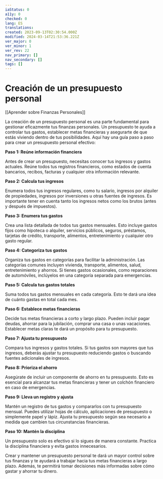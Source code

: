 ```yaml
---
iaStatus: 0
a11y: 0
checked: 0
lang: ES
translations: 
created: 2023-09-13T02:30:54.000Z
modified: 2024-03-14T21:53:36.221Z
ver_major: 0
ver_minor: 1
ver_rev: 22
nav_primary: []
nav_secondary: []
tags: []
---
```

# Creación de un presupuesto personal

[[Aprender sobre Finanzas Personales]]

La creación de un presupuesto personal es una parte fundamental para gestionar eficazmente tus finanzas personales. Un presupuesto te ayuda a controlar tus gastos, establecer metas financieras y asegurarte de que estás viviendo dentro de tus posibilidades. Aquí hay una guía paso a paso para crear un presupuesto personal efectivo:

**Paso 1: Reúne información financiera**

Antes de crear un presupuesto, necesitas conocer tus ingresos y gastos actuales. Reúne todos tus registros financieros, como estados de cuenta bancarios, recibos, facturas y cualquier otra información relevante.

**Paso 2: Calcula tus ingresos**

Enumera todos tus ingresos regulares, como tu salario, ingresos por alquiler de propiedades, ingresos por inversiones u otras fuentes de ingresos. Es importante tener en cuenta tanto los ingresos netos como los brutos (antes y después de impuestos).

**Paso 3: Enumera tus gastos**

Crea una lista detallada de todos tus gastos mensuales. Esto incluye gastos fijos como hipoteca o alquiler, servicios públicos, seguros, préstamos, tarjetas de crédito, transporte, alimentos, entretenimiento y cualquier otro gasto regular.

**Paso 4: Categoriza tus gastos**

Organiza tus gastos en categorías para facilitar la administración. Las categorías comunes incluyen vivienda, transporte, alimentos, salud, entretenimiento y ahorros. Si tienes gastos ocasionales, como reparaciones de automóviles, inclúyelos en una categoría separada para emergencias.

**Paso 5: Calcula tus gastos totales**

Suma todos tus gastos mensuales en cada categoría. Esto te dará una idea de cuánto gastas en total cada mes.

**Paso 6: Establece metas financieras**

Decide tus metas financieras a corto y largo plazo. Pueden incluir pagar deudas, ahorrar para la jubilación, comprar una casa o unas vacaciones. Establecer metas claras te dará un propósito para tu presupuesto.

**Paso 7: Ajusta tu presupuesto**

Compara tus ingresos y gastos totales. Si tus gastos son mayores que tus ingresos, deberás ajustar tu presupuesto reduciendo gastos o buscando fuentes adicionales de ingresos.

**Paso 8: Prioriza el ahorro**

Asegúrate de incluir un componente de ahorro en tu presupuesto. Esto es esencial para alcanzar tus metas financieras y tener un colchón financiero en caso de emergencias.

**Paso 9: Lleva un registro y ajusta**

Mantén un registro de tus gastos y compararlos con tu presupuesto mensual. Puedes utilizar hojas de cálculo, aplicaciones de presupuesto o simplemente papel y lápiz. Ajusta tu presupuesto según sea necesario a medida que cambien tus circunstancias financieras.

**Paso 10: Mantén la disciplina**

Un presupuesto solo es efectivo si lo sigues de manera constante. Practica la disciplina financiera y evita gastos innecesarios.

Crear y mantener un presupuesto personal te dará un mayor control sobre tus finanzas y te ayudará a trabajar hacia tus metas financieras a largo plazo. Además, te permitirá tomar decisiones más informadas sobre cómo gastar y ahorrar tu dinero.